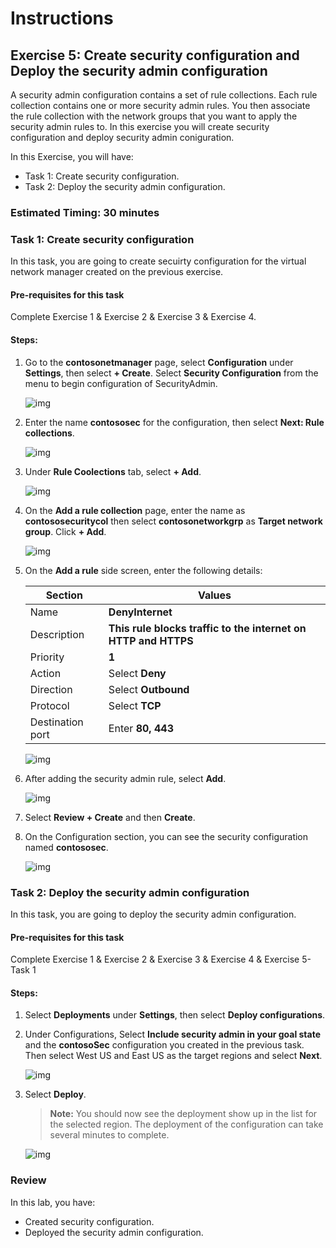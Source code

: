# Instructions

## Exercise 5: Create security configuration and Deploy the security admin configuration

A security admin configuration contains a set of rule collections. Each rule collection contains one or more security admin rules. You then associate the rule collection with the network groups that you want to apply the security admin rules to. In this exercise you will create security configuration and deploy security admin coniguration.

In this Exercise, you will have:

  + Task 1: Create security configuration.
  + Task 2: Deploy the security admin configuration.

### Estimated Timing: 30 minutes

### Task 1: Create security configuration

In this task, you are going to create secuirty configuration for the virtual network manager created on the previous exercise.

#### Pre-requisites for this task

Complete Exercise 1 & Exercise 2 & Exercise 3 & Exercise 4.

#### Steps:

1. Go to the **contosonetmanager** page, select **Configuration** under **Settings**, then select **+ Create**. Select **Security Configuration** from the menu to begin configuration of SecurityAdmin.

    ![img](../media/secu1.png)

2. Enter the name **contososec** for the configuration, then select **Next: Rule collections**.

    ![img](../media/secu2.png)

3. Under **Rule Coolections** tab, select **+ Add**.

    ![img](../media/secu3.png)

4. On the **Add a rule collection** page, enter the name as **contososecuritycol** then select **contosonetworkgrp** as **Target network group**. Click **+ Add**.

    ![img](../media/secu5.png)

5. On the **Add a rule** side screen, enter the following details:

    | Section | Values |
    | ------- | ------ |
    | Name | **DenyInternet** |
    | Description | **This rule blocks traffic to the internet on HTTP and HTTPS** |
    | Priority | **1** |
    | Action | Select **Deny** |
    | Direction | Select **Outbound** |
    | Protocol | Select **TCP** |
    | Destination port | Enter **80, 443** |

    ![img](../media/secu6.png)

6. After adding the security admin rule, select **Add**.

    ![img](../media/secu7.png)

7. Select **Review + Create** and then **Create**.

8. On the Configuration section, you can see the security configuration named **contososec**.

    ![img](../media/secu8.png)

### Task 2: Deploy the security admin configuration

In this task, you are going to deploy the security admin configuration.

#### Pre-requisites for this task

Complete Exercise 1 & Exercise 2 & Exercise 3 & Exercise 4 & Exercise 5- Task 1

#### Steps:

1. Select **Deployments** under **Settings**, then select **Deploy configurations**.

2. Under Configurations, Select **Include security admin in your goal state** and the **contosoSec** configuration you created in the previous task. Then select West US and East US as the target regions and select **Next**.

    ![img](../media/secu9.png)

3. Select **Deploy**.

   >**Note:** You should now see the deployment show up in the list for the selected region. The deployment of the configuration can take several minutes to complete.

    ![img](../media/secu10.png)

### Review

In this lab, you have:

+ Created security configuration.
+ Deployed the security admin configuration.
